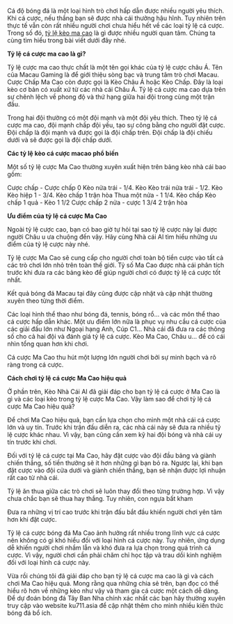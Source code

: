 Cá độ bóng đá là một loại hình trò chơi hấp dẫn được nhiều người yêu thích. Khi cá cược, nếu thắng bạn sẽ được nhà cái thưởng hậu hĩnh. Tuy nhiên trên thực tế vẫn còn rất nhiều người chơi chưa hiểu hết về các loại tỷ lệ cá cược. Trong số đó, <a href="https://ku711.asia/ty-le-keo-macao/">tỷ lệ kèo ma cao</a> là gì được nhiều người quan tâm. Chúng ta cùng tìm hiểu trong bài viết dưới đây nhé.

<b>Tỷ lệ cá cược ma cao là gì?</b>

Tỷ lệ cược ma cao thực chất là một tên gọi khác của tỷ lệ cược châu Á. Tên của Macau Gaming là để giới thiệu sòng bạc và trung tâm trò chơi Macau.
Cược Chấp Ma Cao còn được gọi là Kèo Châu Á hoặc Kèo Chấp. Đây là loại kèo cơ bản có xuất xứ từ các nhà cái Châu Á. Tỷ lệ cá cược ma cao dựa trên sự chênh lệch về phong độ và thứ hạng giữa hai đội trong cùng một trận đấu.

Trong hai đội thường có một đội mạnh và một đội yêu thích. Theo tỷ lệ cá cược ma cao, đội mạnh chấp đội yếu, tạo sự công bằng cho người đặt cược. Đội chấp là đội mạnh và được gọi là đội chấp trên. Đội chấp là đội chiếu dưới và sẽ được gọi là đội chấp dưới.

<b>Các tỷ lệ kèo cá cược macao phổ biến</b>

Một số tỷ lệ cược Ma Cao thường xuyên xuất hiện trên bảng kèo nhà cái bao gồm:

Cược chấp - Cược chấp 0
Kèo nửa trái - 1/4. Kèo
Kèo trái nửa trái - 1/2. Kèo
Kèo hiệp 1 - 3/4. Kèo chấp
1 trận hòa
Thua một nửa - 1 1/4. Kèo chấp
Kèo chấp 1 quả - Kèo 1 1/2
Cược chấp 2 nửa - cược 1 3/4
2 trận hòa

<b>Ưu điểm của tỷ lệ cá cược Ma Cao</b>

Ngoài tỷ lệ cược cao, bạn có bao giờ tự hỏi tại sao tỷ lệ cược này lại được người Châu  u ưa chuộng đến vậy. Hãy cùng Nhà cái AI tìm hiểu những ưu điểm của tỷ lệ cược này nhé.

Tỷ lệ cược Ma Cao sẽ cung cấp cho người chơi toàn bộ tiền cược vào tất cả các trò chơi lớn nhỏ trên toàn thế giới. Tỷ số Ma Cao được nhà cái phân tích trước khi đưa ra các bảng kèo để giúp người chơi có được tỷ lệ cá cược tốt nhất.

Kết quả bóng đá Macau tại đây cũng được cập nhật và cập nhật thường xuyên theo từng thời điểm.

Các loại hình thể thao như bóng đá, tennis, bóng rổ… và các môn thể thao cá cược hấp dẫn khác. Một ưu điểm lớn nữa là phục vụ nhu cầu cá cược của các giải đấu lớn như Ngoại hạng Anh, Cúp C1… Nhà cái đã đưa ra các thông số cho cả hai đội và đánh giá tỷ lệ cá cược. Kèo Ma Cao, Châu  u… để có cái nhìn tổng quan hơn khi chơi.

Cá cược Ma Cao thu hút một lượng lớn người chơi bởi sự minh bạch và rõ ràng trong cá cược.

<b>Cách chơi tỷ lệ cá cược Ma Cao hiệu quả</b>

Ở phần trên, Kèo Nhà Cái AI đã giải đáp cho bạn tỷ lệ cá cược ở Ma Cao là gì và các loại kèo trong tỷ lệ cược Ma Cao. Vậy làm sao để chơi tỷ lệ cá cược Ma Cao hiệu quả?

Để chơi Ma Cao hiệu quả, bạn cần lựa chọn cho mình một nhà cái cá cược lớn và uy tín. Trước khi trận đấu diễn ra, các nhà cái này sẽ đưa ra nhiều tỷ lệ cược khác nhau. Vì vậy, bạn cũng cần xem kỹ hai đội bóng và nhà cái uy tín trước khi chơi.

Đối với tỷ lệ cá cược tại Ma Cao, hãy đặt cược vào đội đầu bảng và giành chiến thắng, số tiền thưởng sẽ ít hơn những gì bạn bỏ ra. Ngược lại, khi bạn đặt cược vào đội cửa dưới và giành chiến thắng, bạn sẽ nhận được lợi nhuận rất cao từ nhà cái.

Tỷ lệ ăn thua giữa các trò chơi sẽ luôn thay đổi theo từng trường hợp. Vì vậy chưa chắc bạn sẽ thua hay thắng. Tuy nhiên, con ngựa bất kham

Đưa ra những vị trí cao trước khi trận đấu bắt đầu khiến người chơi yên tâm hơn khi đặt cược.

Tỷ lệ cá cược bóng đá Ma Cao ảnh hưởng rất nhiều trong lĩnh vực cá cược nên không có gì khó hiểu đối với loại hình cá cược này. Tuy nhiên, ứng dụng dễ khiến người chơi nhầm lẫn và khó đưa ra lựa chọn trong quá trình cá cược. Vì vậy, người chơi cần phải chăm chỉ học tập và trau dồi kinh nghiệm đối với loại hình cá cược này.

Vừa rồi chúng tôi đã giải đáp cho bạn tỷ lệ cá cược ma cao là gì và cách chơi Ma Cao hiệu quả. Mong rằng qua những chia sẻ trên, bạn đọc có thể hiểu rõ hơn về những kèo như vậy và tham gia cá cược một cách dễ dàng. Để dự đoán bóng đá Tây Ban Nha chính xác nhất các bạn hãy thường xuyên truy cập vào website ku711.asia để cập nhật thêm cho mình nhiều kiến ​​thức bóng đá bổ ích.
